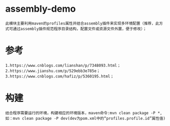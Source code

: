 # assembly-demo
    此模块主要利用maven的profiles属性并结合assembly插件来实现多环境配置（推荐，此方式可通过assembly插件规范程序目录结构，配置文件或资源文件外置，便于修改）；
  
# 参考
    1.https://www.cnblogs.com/lianshan/p/7348093.html；
    2.https://www.jianshu.com/p/529ebb3e785e；
    3.https://www.cnblogs.com/hafiz/p/5360195.html；
    
# 构建
    结合程序需要运行的环境，构建相应的环境版本，maven命令:mvn clean package -P *,如：mvn clean package -P dev(dev为pom.xml中的“profiles.profile.id”属性值)